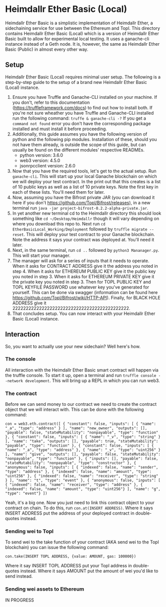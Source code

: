 # Heimdallr Ether Basic (Local)
Heimdallr Ether Basic is a simplistic implementation of Heimdallr Ether, a sidechaining service for use between the Ethereum and Topl. This directory contains Heimdallr Ether Basic (Local) which is a version of Heimdallr Ether Basic built to allow for experimental local testing. It uses a ganache-cli instance instead of a Geth node. It is, however, the same as Heimdallr Ether Basic (Public) in almost every other way.
## Setup
Heimdallr Ether Basic (Local) requires minimal user setup. The following is a step-by-step guide to the setup of a brand new Heimdallr Ether Basic (Local) instance.
1) Ensure you have Truffle and Ganache-CLI installed on your machine. If you don't, refer to this documentation (https://truffleframework.com/docs) to find out how to install both. If you're not sure wheather you have Truffle and Ganache-CLI installed run the following command: ```truffe & ganache-cli -?``` If you get a ``` command not found``` error you don't have the corresponding package installed and must install it before proceeding.
2) Additionally, this guide assumes you have the following version of python and the following pip modules. Installation of these, should you not have them already, is outside the scope of this guide, but can usually be found on the different modules' respective READMEs.
    * python version: 3.6.0
    * web3 version: 4.5.0
    * jsonrpcclient version: 2.6.0
3) Now that you have the required tools, let's get to the actual setup. Run ```ganache-cli```. This will start up your local Ganache blockchain on which we will deploy your test contract. In the print out that this creates is a list of 10 public keys as well as a list of 10 private keys. Note the first key in each of these lists. You'll need them for later.
5) Now, assuming you have the Bifrost private JAR (you can download it here if you don't https://github.com/Topl/Bifrost/releases), in a new terminal run ```java -jar project-bifrost-0.2.2-alpha-private.jar```.
4) In yet another new terminal cd to the Heimdallr directory this should look something like ```cd ~/Desktop/Heimdallr``` though it will vary depending on where you download this repo to. Next run ```cd EtherBasicLocal_Working/Deployment``` followed by ```truffle migrate --reset```. This will deploy your test contract to your Ganache blockchain. Note the address it says your contract was deployed at. You'll need it later.
6) Next, in the same terminal, run ```cd ..``` followed by ```python3 Mananager.py```. This will start your manager.
7) The manager will ask for a series of inputs that it needs to operate. When it asks for CONTRACT ADDRESS give it the address you noted in step 4. When it asks for ETHEREUM PUBLIC KEY give it the public key you noted in step 3. When it asks for ETHEREUM PRIVATE KEY give it the private key you noted in step 3. Then for TOPL PUBLIC KEY and TOPL KEYFILE PASSWORD use whatever key you've generated for yourself. This can be done via swagger (information can be found here https://github.com/Topl/Bifrost/wiki/HTTP-API). Finally, for BLACK HOLE ADDRESS give it 22222222222222222222222222222222222222222222.
8) That concludes setup. You can now interact with your Heimdallr Ether Basic (Local) instance.
## Interaction
So, you want to actually use your new sidechain? Well here's how.
### The console
All interaction with the Heimdallr Ether Basic smart contract will happen via the truffle console. To start it up, open a terminal and run ```truffle console --network development```.
This will bring up a REPL in which you can run web3.
### The contract
Before we can send money to our contract we need to create the contract object that we will interact with. This can be done with the following command:

```con = web3.eth.contract([ { "constant": false, "inputs": [ { "name": "_a", "type": "address" } ], "name": "new_owner", "outputs": [], "payable": false, "stateMutability": "nonpayable", "type": "function" }, { "constant": false, "inputs": [ { "name": "_v", "type": "string" } ], "name": "take", "outputs": [], "payable": true, "stateMutability": "payable", "type": "function" }, { "constant": false, "inputs": [ { "name": "_a", "type": "address" }, { "name": "_v", "type": "uint256" } ], "name": "give", "outputs": [], "payable": false, "stateMutability": "nonpayable", "type": "function" }, { "inputs": [], "payable": false, "stateMutability": "nonpayable", "type": "constructor" }, { "anonymous": false, "inputs": [ { "indexed": false, "name": "sender", "type": "address" }, { "indexed": false, "name": "amount", "type": "uint256" }, { "indexed": false, "name": "receiver", "type": "string" } ], "name": "t", "type": "event" }, { "anonymous": false, "inputs": [ { "indexed": false, "name": "receiver", "type": "address" }, { "indexed": false, "name": "amount", "type": "uint256"} ], "name": "g", "type": "event"} ])```

Yeah, it's a big one. Now you just need to link this contract object to your contract on chain. To do this, run ```con.at(INSERT ADDRESS)```. Where it says INSERT ADDRESS put the address of your deployed contract in double-quotes instead. 
### Sending wei to Topl
To send wei to the take function of your contract (AKA send wei to the Topl blockchain) you can issue the following command:

```con.take(INSERT TOPL ADDRESS, {value: AMOUNT, gas: 100000})```

Where it say INSERT TOPL ADDRESS put your Topl address in double-quotes instead. Where it says AMOUNT put the amount of wei you'd like to send instead.
### Sending wei assets to Ethereum
IN PROGRESS